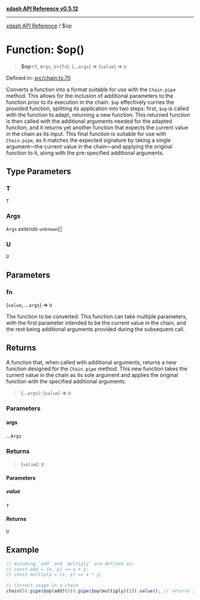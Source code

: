 [**xdash API Reference v0.5.12**](index.md)

***

[xdash API Reference](/xdash/api/index.md) / $op

# Function: $op()

> **$op**\<`T`, `Args`, `U`\>(`fn`): (...`args`) => (`value`) => `U`

Defined in: [src/chain.ts:70](https://github.com/shtse8/xdash/blob/ed88c6e7ad3be9e5e1e06776f9ca07ed27d97c13/src/chain.ts#L70)

Converts a function into a format suitable for use with the `Chain.pipe` method.
This allows for the inclusion of additional parameters to the function prior to its
execution in the chain. `$op` effectively curries the provided function, splitting
its application into two steps: first, `$op` is called with the function to adapt,
returning a new function. This returned function is then called with the additional
arguments needed for the adapted function, and it returns yet another function that
expects the current value in the chain as its input. This final function is suitable
for use with `Chain.pipe`, as it matches the expected signature by taking a single
argument—the current value in the chain—and applying the original function to it,
along with the pre-specified additional arguments.

## Type Parameters

### T

`T`

### Args

`Args` *extends* `unknown`[]

### U

`U`

## Parameters

### fn

(`value`, ...`args`) => `U`

The function to be converted. This function can take multiple parameters,
with the first parameter intended to be the current value in the chain, and the
rest being additional arguments provided during the subsequent call.

## Returns

A function that, when called with additional arguments, returns a new
function designed for the `Chain.pipe` method. This new function takes the current
value in the chain as its sole argument and applies the original function with the
specified additional arguments.

> (...`args`): (`value`) => `U`

### Parameters

#### args

...`Args`

### Returns

> (`value`): `U`

#### Parameters

##### value

`T`

#### Returns

`U`

## Example

```ts
// Assuming `add` and `multiply` are defined as:
// const add = (x, y) => x + y;
// const multiply = (x, y) => x * y;

// Correct usage in a chain
chain(5).pipe($op(add)(5)).pipe($op(multiply)(2)).value(); // returns 20
```
